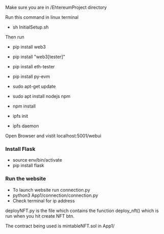 
Make sure you are in /EhtereumProject directory

Run this command in linux terminal

- sh InitialSetup.sh

Then run

- pip install web3
- pip install "web3[tester]"
- pip install eth-tester
- pip install py-evm

- sudo apt-get update
- sudo apt install nodejs npm
- npm install

- ipfs init
- ipfs daemon

Open Browser and vistit localhost:5001/webui

### Install Flask

- source env/bin/activate
- pip install flask

### Run the website

- To launch website run connection.py
- python3 App1/connection/connection.py
- Check terminal for ip address
 
deployNFT.py is the file which contains the function deploy_nft() which is run when you hit
 create NFT btn.
 
 The contract being used is mintableNFT.sol in App1/
 
